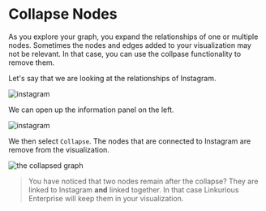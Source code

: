 # Collapse Nodes

As you explore your graph, you expand the relationships of one or multiple nodes. Sometimes the nodes and edges added to your visualization may not be relevant. In that case, you can use the collpase functionality to remove them.

Let's say that we are looking at the relationships of Instagram.

![instagram](https://dl.dropboxusercontent.com/s/axpu44uwcb7uzu0/55.png?dl=0)

We can open up the information panel on the left.

![instagram](https://dl.dropboxusercontent.com/s/50g3sydt2vtidcq/56.png?dl=0)

We then select ```Collapse```. The nodes that are connected to Instagram are remove from the visualization.

![the collapsed graph](https://dl.dropboxusercontent.com/s/vpe86hxoejoa3hb/57.png?dl=0)

> You have noticed that two nodes remain after the collapse? They are linked to Instagram **and** linked together. In that case Linkurious Enterprise will keep them in your visualization.
